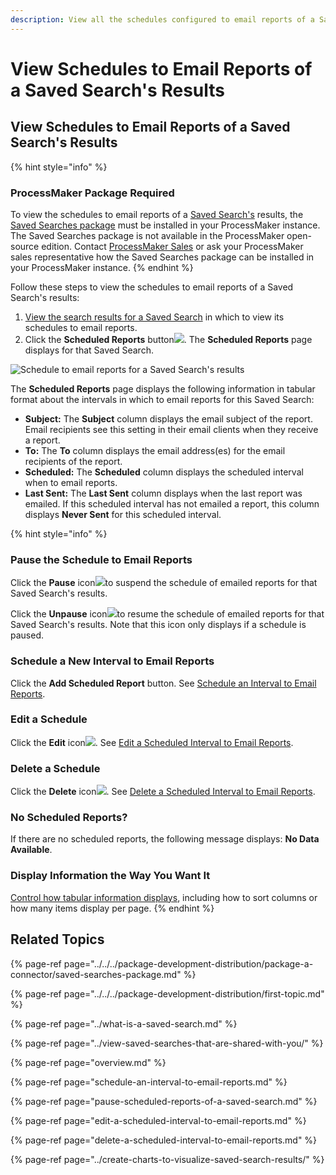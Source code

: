 ```yaml
---
description: View all the schedules configured to email reports of a Saved Search.
---
```


# View Schedules to Email Reports of a Saved Search's Results

## View Schedules to Email Reports of a Saved Search's Results

{% hint style="info" %}
### ProcessMaker Package Required

To view the schedules to email reports of a [Saved Search's](../what-is-a-saved-search.md) results, the [Saved Searches package](../../../package-development-distribution/package-a-connector/saved-searches-package.md) must be installed in your ProcessMaker instance. The Saved Searches package is not available in the ProcessMaker open-source edition. Contact [ProcessMaker Sales](mailto:sales@processmaker.com) or ask your ProcessMaker sales representative how the Saved Searches package can be installed in your ProcessMaker instance.
{% endhint %}

Follow these steps to view the schedules to email reports of a Saved Search's results:

1. [View the search results for a Saved Search](../view-saved-searches-that-are-shared-with-you/view-search-results-for-a-saved-search.md) in which to view its schedules to email reports.
2. Click the **Scheduled Reports** button![](../../../.gitbook/assets/scheduled-reports-button-saved-search-package.png). The **Scheduled Reports** page displays for that Saved Search.  

![Schedule to email reports for a Saved Search&apos;s results](../../../.gitbook/assets/schedules-saved-search-package.png)

The **Scheduled Reports** page displays the following information in tabular format about the intervals in which to email reports for this Saved Search:

* **Subject:** The **Subject** column displays the email subject of the report. Email recipients see this setting in their email clients when they receive a report.
* **To:** The **To** column displays the email address\(es\) for the email recipients of the report.
* **Scheduled:** The **Scheduled** column displays the scheduled interval when to email reports.
* **Last Sent:** The **Last Sent** column displays when the last report was emailed. If this scheduled interval has not emailed a report, this column displays **Never Sent** for this scheduled interval.

{% hint style="info" %}
### Pause the Schedule to Email Reports

Click the **Pause** icon![](../../../.gitbook/assets/pause-start-timer-event-element-icon-processes.png)to suspend the schedule of emailed reports for that Saved Search's results.

Click the **Unpause** icon![](../../../.gitbook/assets/play-start-timer-event-element-icon-processes.png)to resume the schedule of emailed reports for that Saved Search's results. Note that this icon only displays if a schedule is paused.

### Schedule a New Interval to Email Reports

Click the **Add Scheduled Report** button. See [Schedule an Interval to Email Reports](schedule-an-interval-to-email-reports.md).

### Edit a Schedule

Click the **Edit** icon![](../../../.gitbook/assets/edit-icon.png). See [Edit a Scheduled Interval to Email Reports](edit-a-scheduled-interval-to-email-reports.md).

### Delete a Schedule

Click the **Delete** icon![](../../../.gitbook/assets/trash-icon-process-modeler-processes.png). See [Delete a Scheduled Interval to Email Reports](delete-a-scheduled-interval-to-email-reports.md).

### No Scheduled Reports?

If there are no scheduled reports, the following message displays: **No Data Available**.

### Display Information the Way You Want It

[Control how tabular information displays](../../control-how-requests-display-in-a-tab.md), including how to sort columns or how many items display per page.
{% endhint %}

## Related Topics

{% page-ref page="../../../package-development-distribution/package-a-connector/saved-searches-package.md" %}

{% page-ref page="../../../package-development-distribution/first-topic.md" %}

{% page-ref page="../what-is-a-saved-search.md" %}

{% page-ref page="../view-saved-searches-that-are-shared-with-you/" %}

{% page-ref page="overview.md" %}

{% page-ref page="schedule-an-interval-to-email-reports.md" %}

{% page-ref page="pause-scheduled-reports-of-a-saved-search.md" %}

{% page-ref page="edit-a-scheduled-interval-to-email-reports.md" %}

{% page-ref page="delete-a-scheduled-interval-to-email-reports.md" %}

{% page-ref page="../create-charts-to-visualize-saved-search-results/" %}

